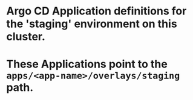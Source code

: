 # Argo CD Application definitions for the 'staging' environment on this cluster.

# These Applications point to the `apps/<app-name>/overlays/staging` path.